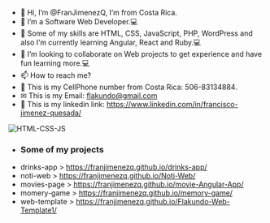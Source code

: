 - 👋 Hi, I’m @FranJimenezQ, I’m from Costa Rica.
- 👀 I’m a Software Web Developer.💻
- 🌱 Some of my skills are HTML, CSS, JavaScript, PHP, WordPress and also I’m currently learning Angular, React and Ruby.💻
- 💞️ I’m looking to collaborate on Web projects to get experience and have fun learning more.💻
- 📫 How to reach me?
- 📳 This is my CellPhone number from Costa Rica: 506-83134884.
- ✉ This is my Email: flakundo@gmail.com 
- 🔗 This is my linkedin link: https://www.linkedin.com/in/francisco-jimenez-quesada/

![HTML-CSS-JS](https://user-images.githubusercontent.com/37299077/130842241-346d0d13-8cb8-474f-8b13-8049e50b7d4b.jpg)

- <h3>Some of my projects </h3>
- drinks-app > https://franjimenezq.github.io/drinks-app/
- noti-web > https://franjimenezq.github.io/Noti-Web/
- movies-page > https://franjimenezq.github.io/movie-Angular-App/
- momery-game > https://franjimenezq.github.io/memory-game/
- web-template > https://franjimenezq.github.io/Flakundo-Web-Template1/



<!---
FranJimenezQ/FranJimenezQ is a ✨ special ✨ repository because its `README.md` (this file) appears on your GitHub profile.
You can click the Preview link to take a look at your changes.
--->
